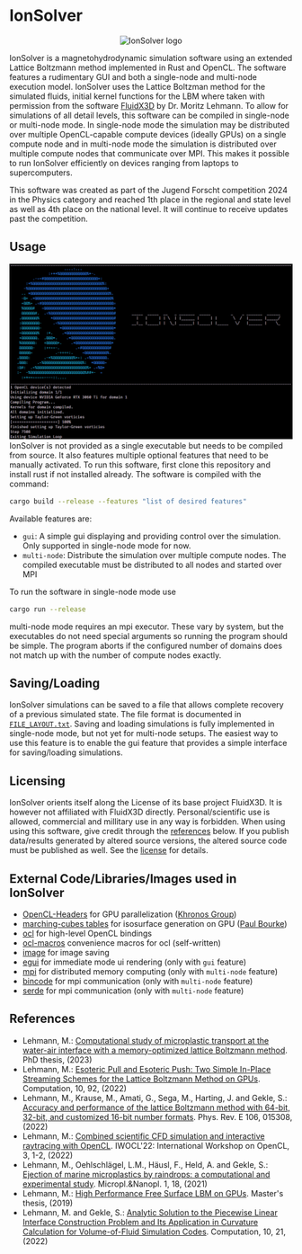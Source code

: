 # IonSolver
<!--<img src="https://github.com/PipInSpace/IonSolver/blob/main/icons/LogoIonSolver.png?raw=true)">-->
<p align="center">
  <picture>
    <source media="(prefers-color-scheme: dark)" srcset="https://github.com/PipInSpace/PipInSpace/assets/79136709/9d6f3849-6caa-4419-b5c9-dc44affa8178">
    <img alt="IonSolver logo" src="https://github.com/PipInSpace/PipInSpace/assets/79136709/228f0279-a389-42de-a62d-15177ee31db7">
  </picture>
</p>

IonSolver is a magnetohydrodynamic simulation software using an extended Lattice Boltzmann method implemented in Rust and OpenCL. The software features a rudimentary GUI and both a single-node and multi-node execution model. IonSolver uses the Lattice Boltzman method for the simulated fluids, initial kernel functions for the LBM where taken with permission from the software [FluidX3D](https://github.com/ProjectPhysX/FluidX3D) by Dr. Moritz Lehmann. To allow for simulations of all detail levels, this software can be compiled in single-node or multi-node mode. In single-node mode the simulation may be distributed over multiple OpenCL-capable compute devices (ideally GPUs) on a single compute node and in multi-node mode the simulation is distributed over multiple compute nodes that communicate over MPI. This makes it possible to run IonSolver efficiently on devices ranging from laptops to supercomputers. 

This software was created as part of the Jugend Forscht competition 2024 in the Physics category and reached 1th place in the regional and state level as well as 4th place on the national level. It will continue to receive updates past the competition. 

## Usage
<img src="https://github.com/PipInSpace/IonSolver/blob/main/icons/Screenshot.png?raw=true">
IonSolver is not provided as a single executable but needs to be compiled from source. It also features multiple optional features that need to be manually activated. To run this software, first clone this repository and install rust if not installed already.
The software is compiled with the command:

```sh
cargo build --release --features "list of desired features"
```
Available features are:
- `gui`: A simple gui displaying and providing control over the simulation. Only supported in single-node mode for now. 
- `multi-node`: Distribute the simulation over multiple compute nodes. The compiled executable must be distributed to all nodes and started over MPI

To run the software in single-node mode use

```sh
cargo run --release
```
multi-node mode requires an mpi executor. These vary by system, but the executables do not need special arguments so running the program should be simple. The program aborts if the configured number of domains does not match up with the number of compute nodes exactly.

## Saving/Loading

IonSolver simulations can be saved to a file that allows complete recovery of a previous simulated state. The file format is documented in [`FILE_LAYOUT.txt`](FILE_LAYOUT.txt). Saving and loading simulations is fully implemented in single-node mode, but not yet for multi-node setups. The easiest way to use this feature is to enable the gui feature that provides a simple interface for saving/loading simulations.

## Licensing

IonSolver orients itself along the License of its base project FluidX3D. It is however not affiliated with FluidX3D directly. Personal/scientific use is allowed, commercial and millitary use in any way is forbidden. When using using this software, give credit through the [references](#references) below. If you publish data/results generated by altered source versions, the altered source code must be published as well. See the [license](LICENSE.md) for details.

## External Code/Libraries/Images used in IonSolver

- [OpenCL-Headers](https://github.com/KhronosGroup/OpenCL-Headers) for GPU parallelization ([Khronos Group](https://www.khronos.org/opencl/))
- [marching-cubes tables](http://paulbourke.net/geometry/polygonise/) for isosurface generation on GPU ([Paul Bourke](http://paulbourke.net/geometry/))
- [ocl](https://github.com/cogciprocate/ocl) for high-level OpenCL bindings
- [ocl-macros](https://github.com/PipInSpace/ocl-macros) convenience macros for ocl (self-written)
- [image](https://github.com/image-rs/image) for image saving
- [egui](https://github.com/emilk/egui) for immediate mode ui rendering (only with `gui` feature)
- [mpi](https://github.com/rsmpi/rsmpi) for distributed memory computing (only with `multi-node` feature)
- [bincode](https://github.com/bincode-org/bincode) for mpi communication (only with `multi-node` feature)
- [serde](https://github.com/serde-rs/serde) for mpi communication (only with `multi-node` feature)

## References

- Lehmann, M.: [Computational study of microplastic transport at the water-air interface with a memory-optimized lattice Boltzmann method](https://doi.org/10.15495/EPub_UBT_00006977). PhD thesis, (2023)
- Lehmann, M.: [Esoteric Pull and Esoteric Push: Two Simple In-Place Streaming Schemes for the Lattice Boltzmann Method on GPUs](https://doi.org/10.3390/computation10060092). Computation, 10, 92, (2022)
- Lehmann, M., Krause, M., Amati, G., Sega, M., Harting, J. and Gekle, S.: [Accuracy and performance of the lattice Boltzmann method with 64-bit, 32-bit, and customized 16-bit number formats](https://www.researchgate.net/publication/362275548_Accuracy_and_performance_of_the_lattice_Boltzmann_method_with_64-bit_32-bit_and_customized_16-bit_number_formats). Phys. Rev. E 106, 015308, (2022)
- Lehmann, M.: [Combined scientific CFD simulation and interactive raytracing with OpenCL](https://www.researchgate.net/publication/360501260_Combined_scientific_CFD_simulation_and_interactive_raytracing_with_OpenCL). IWOCL'22: International Workshop on OpenCL, 3, 1-2, (2022)
- Lehmann, M., Oehlschlägel, L.M., Häusl, F., Held, A. and Gekle, S.: [Ejection of marine microplastics by raindrops: a computational and experimental study](https://doi.org/10.1186/s43591-021-00018-8). Micropl.&Nanopl. 1, 18, (2021)
- Lehmann, M.: [High Performance Free Surface LBM on GPUs](https://doi.org/10.15495/EPub_UBT_00005400). Master's thesis, (2019)
- Lehmann, M. and Gekle, S.: [Analytic Solution to the Piecewise Linear Interface Construction Problem and Its Application in Curvature Calculation for Volume-of-Fluid Simulation Codes](https://doi.org/10.3390/computation10020021). Computation, 10, 21, (2022)
